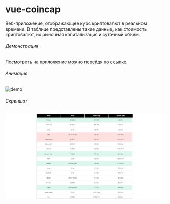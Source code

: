 # vue-coincap

Веб-приложение, отображающее курс криптовалют в реальном времени. В таблице представлены такие данные, как стоимость криптовалют, их рыночная капитализация и суточный объем.

###### Демонстрация
Посмотреть на приложение можно перейдя по [ссылке](https://astr0x.github.io/vue-coincap). 

###### Анимация
![demo](https://media.giphy.com/media/f6gO2SSt4pgva4pGMX/giphy.gif)

###### Скриншот
![screenshot](https://github.com/AstR0x/astr0x.github.io/blob/master/screenshots/vue-coincap.png)
